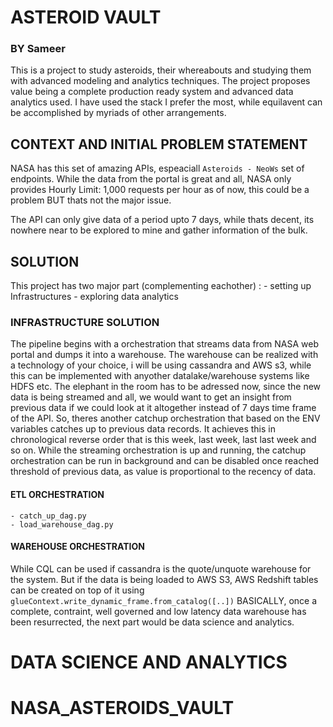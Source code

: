 # ASTEROID VAULT
### BY Sameer 

This is a project to study asteroids, their whereabouts and studying them with advanced modeling and analytics techniques.
The project proposes value being a complete production ready system and advanced data analytics used.
I have used the stack I prefer the most, while equilavent can be accomplished by myriads of other arrangements.

## CONTEXT AND INITIAL PROBLEM STATEMENT
NASA has this set of amazing APIs, espeaciall `Asteroids - NeoWs` set of endpoints.
While the data from the portal is great and all, NASA only provides Hourly Limit: 1,000 requests per hour as of now, this could be a problem BUT
thats not the major issue.

The API can only give data of a period upto 7 days, while thats decent, its nowhere near to be explored to mine and gather information of the bulk.

## SOLUTION 
This project has two major part (complementing eachother) : 
    - setting up Infrastructures
    - exploring data analytics

### INFRASTRUCTURE SOLUTION
The pipeline begins with a orchestration that streams data from NASA web portal and dumps it into a warehouse. The warehouse can be realized with a technology of your choice, i will be using cassandra and AWS s3, while this can be implemented with anyother datalake/warehouse systems like HDFS etc.
The elephant in the room has to be adressed now, since the new data is being streamed and all, we would want to get an insight from previous data if we could look at it altogether instead of 7 days time frame of the API. So, theres another catchup orchestration that based on the ENV variables catches up to previous data records. It achieves this in chronological reverse order that is this week, last week, last last week and so on. While the streaming orchestration is up and running, the catchup orchestration can be run in background and can be disabled once reached threshold of previous data, as value is proportional to the recency of data.
#### ETL ORCHESTRATION
    - catch_up_dag.py
    - load_warehouse_dag.py

#### WAREHOUSE ORCHESTRATION
While CQL can be used if cassandra is the quote/unquote warehouse for the system.
But if the data is being loaded to AWS S3, AWS Redshift tables can be created on top of it using `glueContext.write_dynamic_frame.from_catalog([..])`
BASICALLY, once a complete, contraint, well governed and low latency data warehouse has been resurrected, the next part would be data science and analytics.

# DATA SCIENCE AND ANALYTICS
# NASA_ASTEROIDS_VAULT

